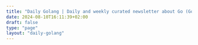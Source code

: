 ```yaml
---
title: "Daily Golang | Daily and weekly curated newsletter about Go (Golang)"
date: 2024-08-10T16:11:39+02:00
draft: false
type: "page"
layout: "daily-golang"
---
```

